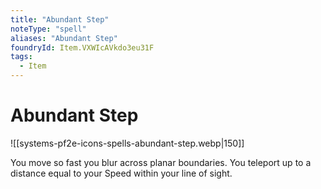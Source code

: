```yaml
---
title: "Abundant Step"
noteType: "spell"
aliases: "Abundant Step"
foundryId: Item.VXWIcAVkdo3eu31F
tags:
  - Item
---
```


# Abundant Step
![[systems-pf2e-icons-spells-abundant-step.webp|150]]

You move so fast you blur across planar boundaries. You teleport up to a distance equal to your Speed within your line of sight.
